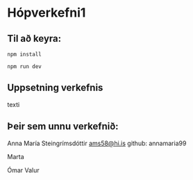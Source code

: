# Hópverkefni1

## Til að keyra:

	npm install

	npm run dev

## Uppsetning verkefnis

texti

## Þeir sem unnu verkefnið:

Anna María Steingrímsdóttir  ams58@hi.is  github: annamaria99

Marta

Ómar Valur

